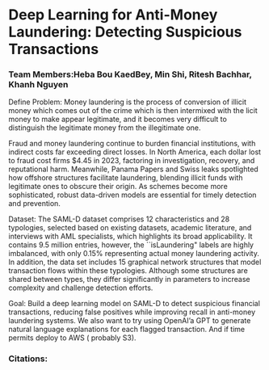 <h1> Deep Learning for Anti-Money Laundering: Detecting Suspicious Transactions </h1>

<h3>Team Members:Heba Bou KaedBey, Min Shi, Ritesh Bachhar, Khanh Nguyen </h3>

Define Problem: Money laundering is the process of conversion of illicit money which comes out of the crime which is then intermixed with the licit money to make appear legitimate, and it becomes very difficult to distinguish the legitimate money from the illegitimate one.

Fraud and money laundering continue to burden financial institutions, with indirect costs far exceeding direct losses. In North America, each dollar lost to fraud cost firms \$4.45 in 2023, factoring in investigation, recovery, and reputational harm. Meanwhile, Panama Papers and Swiss leaks spotlighted how offshore structures facilitate laundering, blending illicit funds with legitimate ones to obscure their origin. As schemes become more sophisticated, robust data-driven models are essential for timely detection and prevention.

Dataset: The SAML-D dataset comprises 12 characteristics and 28 typologies, selected based on existing datasets, academic literature, and interviews with AML specialists, which highlights its broad applicability. It contains 9.5 million entries, however, the ``isLaundering" labels are highly imbalanced, with only 0.15\% representing actual money laundering activity. In addition, the data set includes 15 graphical network structures that model transaction flows within these typologies. Although some structures are shared between types, they differ significantly in parameters to increase complexity and challenge detection efforts.

Goal: Build a deep learning model on SAML-D to detect suspicious financial transactions, reducing false positives while improving recall in anti-money laundering systems. We also want to try using OpenAI’a GPT to generate natural language explanations for each flagged transaction. And if time permits deploy to AWS ( probably S3).


<h3>Citations:</h3>

